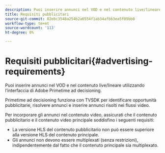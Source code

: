 ```yaml
---
description: Puoi inserire annunci nel VOD e nel contenuto live/lineare utilizzando l’interfaccia di Adobe Primetime ad decisioning.
title: Requisiti pubblicitari
source-git-commit: 02ebc3548a254b2a6554f1ab34afbb3ea5f09bb8
workflow-type: tm+mt
source-wordcount: '113'
ht-degree: 0%

---
```


# Requisiti pubblicitari{#advertising-requirements}

Puoi inserire annunci nel VOD e nel contenuto live/lineare utilizzando l’interfaccia di Adobe Primetime ad decisioning.

Primetime ad decisioning funziona con TVSDK per identificare opportunità pubblicitarie, risolvere annunci e inserire annunci risolti nei flussi video.

Per incorporare gli annunci nel contenuto video, assicurati che il contenuto pubblicitario e il contenuto video principale soddisfino i seguenti requisiti:

* La versione HLS del contenuto pubblicitario non può essere superiore alla versione HLS del contenuto principale.
* Gli annunci non devono essere multiplexati (senza restrizioni), indipendentemente dal fatto che il contenuto principale sia multiplexato.
